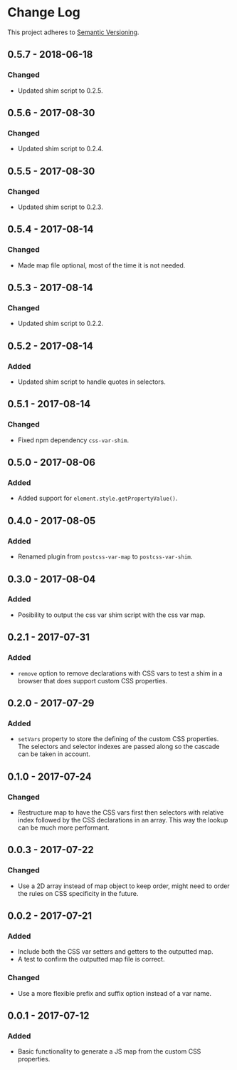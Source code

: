 # Change Log
This project adheres to [Semantic Versioning](http://semver.org/).

## 0.5.7 - 2018-06-18
### Changed
- Updated shim script to 0.2.5.

## 0.5.6 - 2017-08-30
### Changed
- Updated shim script to 0.2.4.

## 0.5.5 - 2017-08-30
### Changed
- Updated shim script to 0.2.3.

## 0.5.4 - 2017-08-14
### Changed
- Made map file optional, most of the time it is not needed.

## 0.5.3 - 2017-08-14
### Changed
- Updated shim script to 0.2.2.

## 0.5.2 - 2017-08-14
### Added
- Updated shim script to handle quotes in selectors.

## 0.5.1 - 2017-08-14
### Changed
- Fixed npm dependency `css-var-shim`.

## 0.5.0 - 2017-08-06
### Added
- Added support for `element.style.getPropertyValue()`.

## 0.4.0 - 2017-08-05
### Added
- Renamed plugin from `postcss-var-map` to `postcss-var-shim`.

## 0.3.0 - 2017-08-04
### Added
- Posibility to output the css var shim script with the css var map.

## 0.2.1 - 2017-07-31
### Added
- `remove` option to remove declarations with CSS vars to test a shim in a browser that does support custom CSS properties.

## 0.2.0 - 2017-07-29
### Added
- `setVars` property to store the defining of the custom CSS properties.
The selectors and selector indexes are passed along so the cascade can be taken in account.

## 0.1.0 - 2017-07-24
### Changed
- Restructure map to have the CSS vars first then selectors with relative index followed by the CSS declarations in an array. This way the lookup can be much more performant.

## 0.0.3 - 2017-07-22
### Changed
- Use a 2D array instead of map object to keep order, might need to order the rules on CSS specificity in the future.

## 0.0.2 - 2017-07-21
### Added
- Include both the CSS var setters and getters to the outputted map.
- A test to confirm the outputted map file is correct.

### Changed
- Use a more flexible prefix and suffix option instead of a var name.

## 0.0.1 - 2017-07-12
### Added
- Basic functionality to generate a JS map from the custom CSS properties.
